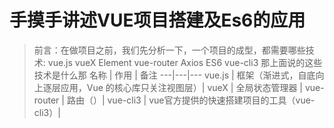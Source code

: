 <!--
 * @Author: 皇甫国贝
 * @Date: 2019-09-27 10:39:14
 * @LastEditors: 皇甫国贝
 * @LastEditTime: 2019-09-27 12:05:51
 * @Description: 
 -->
# 手摸手讲述VUE项目搭建及Es6的应用

> 前言：在做项目之前，我们先分析一下，一个项目的成型，都需要哪些技术:
vue.js  vueX Element vue-router Axios ES6 vue-cli3
那上面说的这些技术是什么那
 名称 | 作用 | 备注
---|---|---
 vue.js | 框架（渐进式，自底向上逐层应用，Vue 的核心库只关注视图层）|
 vueX | 全局状态管理器 |
 vue-router | 路由（）|
 vue-cli3 | vue官方提供的快速搭建项目的工具（vue-cli3）|